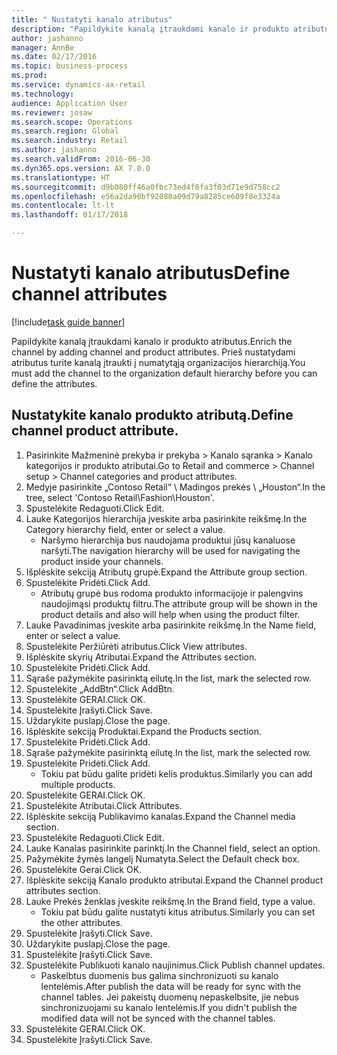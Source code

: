 ```yaml
--- 
title: " Nustatyti kanalo atributus"
description: "Papildykite kanalą įtraukdami kanalo ir produkto atributus."
author: jashanno
manager: AnnBe
ms.date: 02/17/2016
ms.topic: business-process
ms.prod: 
ms.service: dynamics-ax-retail
ms.technology: 
audience: Application User
ms.reviewer: josaw
ms.search.scope: Operations
ms.search.region: Global
ms.search.industry: Retail
ms.author: jashanno
ms.search.validFrom: 2016-06-30
ms.dyn365.ops.version: AX 7.0.0
ms.translationtype: HT
ms.sourcegitcommit: d9b080ff46a0fbc73ed4f8fa3f03d71e9d758cc2
ms.openlocfilehash: e56a2da90bf92080a09d79a8285ce609f8e3324a
ms.contentlocale: lt-lt
ms.lasthandoff: 01/17/2018

---
```

# <a name="define-channel-attributes"></a><span data-ttu-id="41e40-103"> Nustatyti kanalo atributus</span><span class="sxs-lookup"><span data-stu-id="41e40-103">Define channel attributes</span></span>

[!include[task guide banner](../includes/task-guide-banner.md)]

<span data-ttu-id="41e40-104">Papildykite kanalą įtraukdami kanalo ir produkto atributus.</span><span class="sxs-lookup"><span data-stu-id="41e40-104">Enrich the channel by adding channel and product attributes.</span></span> <span data-ttu-id="41e40-105">Prieš nustatydami atributus turite kanalą įtraukti į numatytąją organizacijos hierarchiją.</span><span class="sxs-lookup"><span data-stu-id="41e40-105">You must add the channel to the organization default hierarchy before you can define the attributes.</span></span>


## <a name="define-channel-product-attribute"></a><span data-ttu-id="41e40-106">Nustatykite kanalo produkto atributą.</span><span class="sxs-lookup"><span data-stu-id="41e40-106">Define channel product attribute.</span></span>
1. <span data-ttu-id="41e40-107">Pasirinkite Mažmeninė prekyba ir prekyba > Kanalo sąranka > Kanalo kategorijos ir produkto atributai.</span><span class="sxs-lookup"><span data-stu-id="41e40-107">Go to Retail and commerce > Channel setup > Channel categories and product attributes.</span></span>
2. <span data-ttu-id="41e40-108">Medyje pasirinkite „Contoso Retail“ \ Madingos prekės \ „Houston“.</span><span class="sxs-lookup"><span data-stu-id="41e40-108">In the tree, select 'Contoso Retail\Fashion\Houston'.</span></span>
3. <span data-ttu-id="41e40-109">Spustelėkite Redaguoti.</span><span class="sxs-lookup"><span data-stu-id="41e40-109">Click Edit.</span></span>
4. <span data-ttu-id="41e40-110">Lauke Kategorijos hierarchija įveskite arba pasirinkite reikšmę.</span><span class="sxs-lookup"><span data-stu-id="41e40-110">In the Category hierarchy field, enter or select a value.</span></span>
    * <span data-ttu-id="41e40-111">Naršymo hierarchija bus naudojama produktui jūsų kanaluose naršyti.</span><span class="sxs-lookup"><span data-stu-id="41e40-111">The navigation hierarchy will be used for navigating the product inside your channels.</span></span>  
5. <span data-ttu-id="41e40-112">Išplėskite sekciją Atributų grupė.</span><span class="sxs-lookup"><span data-stu-id="41e40-112">Expand the Attribute group section.</span></span>
6. <span data-ttu-id="41e40-113">Spustelėkite Pridėti.</span><span class="sxs-lookup"><span data-stu-id="41e40-113">Click Add.</span></span>
    * <span data-ttu-id="41e40-114">Atributų grupė bus rodoma produkto informacijoje ir palengvins naudojimąsi produktų filtru.</span><span class="sxs-lookup"><span data-stu-id="41e40-114">The attribute group will be shown in the product details and also will help when using the product filter.</span></span>  
7. <span data-ttu-id="41e40-115">Lauke Pavadinimas įveskite arba pasirinkite reikšmę.</span><span class="sxs-lookup"><span data-stu-id="41e40-115">In the Name field, enter or select a value.</span></span>
8. <span data-ttu-id="41e40-116">Spustelėkite Peržiūrėti atributus.</span><span class="sxs-lookup"><span data-stu-id="41e40-116">Click View attributes.</span></span>
9. <span data-ttu-id="41e40-117">Išplėskite skyrių Atributai.</span><span class="sxs-lookup"><span data-stu-id="41e40-117">Expand the Attributes section.</span></span>
10. <span data-ttu-id="41e40-118">Spustelėkite Pridėti.</span><span class="sxs-lookup"><span data-stu-id="41e40-118">Click Add.</span></span>
11. <span data-ttu-id="41e40-119">Sąraše pažymėkite pasirinktą eilutę.</span><span class="sxs-lookup"><span data-stu-id="41e40-119">In the list, mark the selected row.</span></span>
12. <span data-ttu-id="41e40-120">Spustelėkite „AddBtn“.</span><span class="sxs-lookup"><span data-stu-id="41e40-120">Click AddBtn.</span></span>
13. <span data-ttu-id="41e40-121">Spustelėkite GERAI.</span><span class="sxs-lookup"><span data-stu-id="41e40-121">Click OK.</span></span>
14. <span data-ttu-id="41e40-122">Spustelėkite Įrašyti.</span><span class="sxs-lookup"><span data-stu-id="41e40-122">Click Save.</span></span>
15. <span data-ttu-id="41e40-123">Uždarykite puslapį.</span><span class="sxs-lookup"><span data-stu-id="41e40-123">Close the page.</span></span>
16. <span data-ttu-id="41e40-124">Išplėskite sekciją Produktai.</span><span class="sxs-lookup"><span data-stu-id="41e40-124">Expand the Products section.</span></span>
17. <span data-ttu-id="41e40-125">Spustelėkite Pridėti.</span><span class="sxs-lookup"><span data-stu-id="41e40-125">Click Add.</span></span>
18. <span data-ttu-id="41e40-126">Sąraše pažymėkite pasirinktą eilutę.</span><span class="sxs-lookup"><span data-stu-id="41e40-126">In the list, mark the selected row.</span></span>
19. <span data-ttu-id="41e40-127">Spustelėkite Pridėti.</span><span class="sxs-lookup"><span data-stu-id="41e40-127">Click Add.</span></span>
    * <span data-ttu-id="41e40-128">Tokiu pat būdu galite pridėti kelis produktus.</span><span class="sxs-lookup"><span data-stu-id="41e40-128">Similarly you can add multiple products.</span></span>  
20. <span data-ttu-id="41e40-129">Spustelėkite GERAI.</span><span class="sxs-lookup"><span data-stu-id="41e40-129">Click OK.</span></span>
21. <span data-ttu-id="41e40-130">Spustelėkite Atributai.</span><span class="sxs-lookup"><span data-stu-id="41e40-130">Click Attributes.</span></span>
22. <span data-ttu-id="41e40-131">Išplėskite sekciją Publikavimo kanalas.</span><span class="sxs-lookup"><span data-stu-id="41e40-131">Expand the Channel media section.</span></span>
23. <span data-ttu-id="41e40-132">Spustelėkite Redaguoti.</span><span class="sxs-lookup"><span data-stu-id="41e40-132">Click Edit.</span></span>
24. <span data-ttu-id="41e40-133">Lauke Kanalas pasirinkite parinktį.</span><span class="sxs-lookup"><span data-stu-id="41e40-133">In the Channel field, select an option.</span></span>
25. <span data-ttu-id="41e40-134">Pažymėkite žymės langelį Numatyta.</span><span class="sxs-lookup"><span data-stu-id="41e40-134">Select the Default check box.</span></span>
26. <span data-ttu-id="41e40-135">Spustelėkite Gerai.</span><span class="sxs-lookup"><span data-stu-id="41e40-135">Click OK.</span></span>
27. <span data-ttu-id="41e40-136">Išplėskite sekciją Kanalo produkto atributai.</span><span class="sxs-lookup"><span data-stu-id="41e40-136">Expand the Channel product attributes section.</span></span>
28. <span data-ttu-id="41e40-137">Lauke Prekės ženklas įveskite reikšmę.</span><span class="sxs-lookup"><span data-stu-id="41e40-137">In the Brand field, type a value.</span></span>
    * <span data-ttu-id="41e40-138">Tokiu pat būdu galite nustatyti kitus atributus.</span><span class="sxs-lookup"><span data-stu-id="41e40-138">Similarly you can set the other attributes.</span></span>  
29. <span data-ttu-id="41e40-139">Spustelėkite Įrašyti.</span><span class="sxs-lookup"><span data-stu-id="41e40-139">Click Save.</span></span>
30. <span data-ttu-id="41e40-140">Uždarykite puslapį.</span><span class="sxs-lookup"><span data-stu-id="41e40-140">Close the page.</span></span>
31. <span data-ttu-id="41e40-141">Spustelėkite Įrašyti.</span><span class="sxs-lookup"><span data-stu-id="41e40-141">Click Save.</span></span>
32. <span data-ttu-id="41e40-142">Spustelėkite Publikuoti kanalo naujinimus.</span><span class="sxs-lookup"><span data-stu-id="41e40-142">Click Publish channel updates.</span></span>
    * <span data-ttu-id="41e40-143">Paskelbtus duomenis bus galima sinchronizuoti su kanalo lentelėmis.</span><span class="sxs-lookup"><span data-stu-id="41e40-143">After publish the data will be ready for sync with the channel tables.</span></span> <span data-ttu-id="41e40-144">Jei pakeistų duomenų nepaskelbsite, jie nebus sinchronizuojami su kanalo lentelėmis.</span><span class="sxs-lookup"><span data-stu-id="41e40-144">If you didn't publish the modified data will not be synced with the channel tables.</span></span>  
33. <span data-ttu-id="41e40-145">Spustelėkite GERAI.</span><span class="sxs-lookup"><span data-stu-id="41e40-145">Click OK.</span></span>
34. <span data-ttu-id="41e40-146">Spustelėkite Įrašyti.</span><span class="sxs-lookup"><span data-stu-id="41e40-146">Click Save.</span></span>


